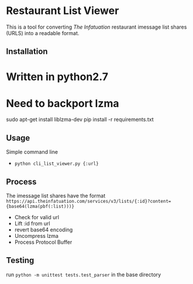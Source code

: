 Restaurant List Viewer
======================

This is a tool for converting *The Infatuation* restaurant imessage list shares (URLS) into a readable format.

Installation
------------
# Written in python2.7
# Need to backport lzma
sudo apt-get install liblzma-dev
pip install -r requirements.txt

Usage
-----
Simple command line
* ```python cli_list_viewer.py {:url}```

Process
-------

The imessage list shares have the format ```https://api.theinfatuation.com/services/v3/lists/{:id}?content={base64(lzma(pbf(:list)))}```
* Check for valid url
* Lift :id from url
* revert base64 encoding
* Uncompress lzma
* Process Protocol Buffer

Testing
-------

run ```python -m unittest tests.test_parser``` in the base directory
